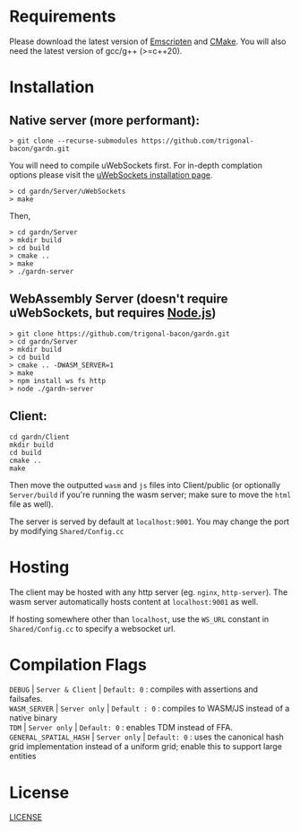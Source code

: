 
# Requirements
Please download the latest version of [Emscripten](https://emscripten.org/docs/getting_started/downloads.html) and [CMake](https://cmake.org/download/). You will also need the latest version of gcc/g++ (>=c++20).

# Installation

## Native server (more performant):
```
> git clone --recurse-submodules https://github.com/trigonal-bacon/gardn.git
```
You will need to compile uWebSockets first. For in-depth complation options please visit the [uWebSockets installation page](https://github.com/uNetworking/uWebSockets/tree/master).
```
> cd gardn/Server/uWebSockets
> make
```
Then,
```
> cd gardn/Server
> mkdir build
> cd build
> cmake ..
> make
> ./gardn-server
```

## WebAssembly Server (doesn't require uWebSockets, but requires [Node.js](https://nodejs.org/en/download))
```
> git clone https://github.com/trigonal-bacon/gardn.git
> cd gardn/Server
> mkdir build
> cd build
> cmake .. -DWASM_SERVER=1
> make
> npm install ws fs http
> node ./gardn-server
```

## Client:
```
cd gardn/Client
mkdir build
cd build
cmake ..
make
```
Then move the outputted ``wasm`` and ``js`` files into Client/public (or optionally ``Server/build`` if you're running the wasm server; make sure to move the ``html`` file as well).

The server is served by default at ``localhost:9001``. You may change the port by modifying ``Shared/Config.cc``

# Hosting 
The client may be hosted with any http server (eg. ``nginx``, ``http-server``). The wasm server automatically hosts content at ``localhost:9001`` as well.

If hosting somewhere other than ``localhost``, use the  ``WS_URL`` constant in ``Shared/Config.cc`` to specify a websocket url.

# Compilation Flags

``DEBUG`` | ``Server & Client`` | ``Default: 0`` : compiles with assertions and failsafes. <br>
``WASM_SERVER`` | ``Server only`` | ``Default : 0`` : compiles to WASM/JS instead of a native binary <br>
``TDM`` | ``Server only`` | ``Default: 0`` : enables TDM instead of FFA.<br>
``GENERAL_SPATIAL_HASH`` | ``Server only`` | ``Default: 0`` : uses the canonical hash grid implementation instead of a uniform grid; enable this to support large entities

# License
[LICENSE](./LICENSE)